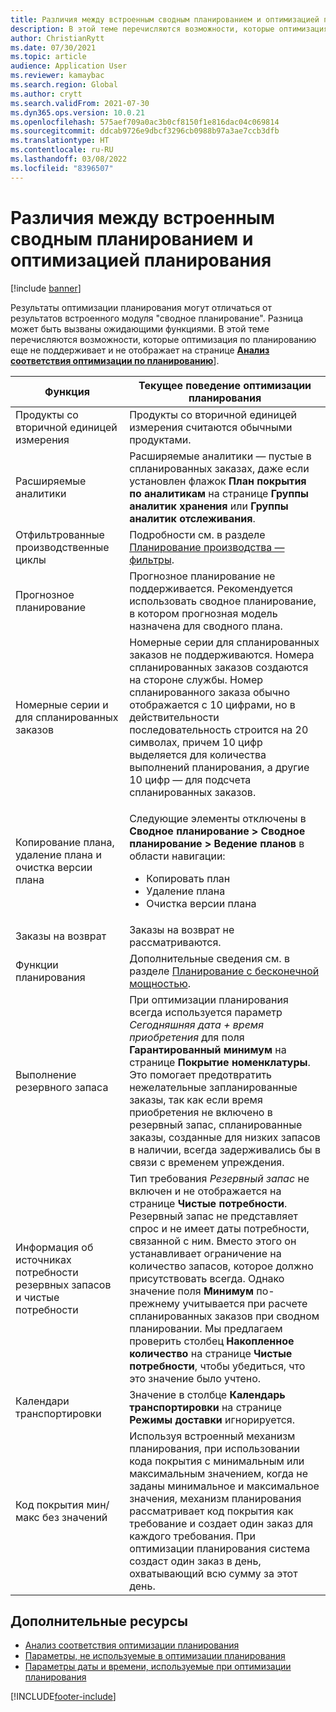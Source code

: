 ```yaml
---
title: Различия между встроенным сводным планированием и оптимизацией планирования
description: В этой теме перечисляются возможности, которые оптимизация по планированию еще не поддерживает и не отображает на странице анализа соответствия оптимизации по планированию.
author: ChristianRytt
ms.date: 07/30/2021
ms.topic: article
audience: Application User
ms.reviewer: kamaybac
ms.search.region: Global
ms.author: crytt
ms.search.validFrom: 2021-07-30
ms.dyn365.ops.version: 10.0.21
ms.openlocfilehash: 575aef709a0ac3b0cf8150f1e816dac04c069814
ms.sourcegitcommit: ddcab9726e9dbcf3296cb0988b97a3ae7ccb3dfb
ms.translationtype: HT
ms.contentlocale: ru-RU
ms.lasthandoff: 03/08/2022
ms.locfileid: "8396507"
---
```

# <a name="differences-between-built-in-master-planning-and-planning-optimization"></a>Различия между встроенным сводным планированием и оптимизацией планирования

[!include [banner](../../includes/banner.md)]

Результаты оптимизации планирования могут отличаться от результатов встроенного модуля "сводное планирование". Разница может быть вызваны ожидающими функциями. В этой теме перечисляются возможности, которые оптимизация по планированию еще не поддерживает и не отображает на странице **[Анализ соответствия оптимизации по планированию](planning-optimization-fit-analysis.md)**].

| Функция | Текущее поведение оптимизации планирования |
|---|---|
| Продукты со вторичной единицей измерения | Продукты со вторичной единицей измерения считаются обычными продуктами.|
| Расширяемые аналитики | Расширяемые аналитики — пустые в спланированных заказах, даже если установлен флажок **План покрытия по аналитикам** на странице **Группы аналитик хранения** или **Группы аналитик отслеживания**. |
| Отфильтрованные производственные циклы | Подробности см. в разделе [Планирование производства — фильтры](production-planning.md#filters). |
| Прогнозное планирование | Прогнозное планирование не поддерживается. Рекомендуется использовать сводное планирование, в котором прогнозная модель назначена для сводного плана. |
| Номерные серии и для спланированных заказов | Номерные серии для спланированных заказов не поддерживаются. Номера спланированных заказов создаются на стороне службы. Номер спланированного заказа обычно отображается с 10 цифрами, но в действительности последовательность строится на 20 символах, причем 10 цифр выделяется для количества выполнений планирования, а другие 10 цифр — для подсчета спланированных заказов. |
| Копирование плана, удаление плана и очистка версии плана | <p>Следующие элементы отключены в **Сводное планирование \> Сводное планирование \> Ведение планов** в области навигации:</p><ul><li>Копировать план</li><li>Удаление плана</li><li>Очистка версии плана</li></ul> |
| Заказы на возврат | Заказы на возврат не рассматриваются. |
| Функции планирования | Дополнительные сведения см. в разделе [Планирование с бесконечной мощностью](infinite-capacity-planning.md#limitations). |
| Выполнение резервного запаса | При оптимизации планирования всегда используется параметр *Сегодняшняя дата + время приобретения* для поля **Гарантированный минимум** на странице **Покрытие номенклатуры**. Это помогает предотвратить нежелательные запланированные заказы, так как если время приобретения не включено в резервный запас, спланированные заказы, созданные для низких запасов в наличии, всегда задерживались бы в связи с временем упреждения. |
| Информация об источниках потребности резервных запасов и чистые потребности | Тип требования *Резервный запас* не включен и не отображается на странице **Чистые потребности**. Резервный запас не представляет спрос и не имеет даты потребности, связанной с ним. Вместо этого он устанавливает ограничение на количество запасов, которое должно присутствовать всегда. Однако значение поля **Минимум** по-прежнему учитывается при расчете спланированных заказов при сводном планировании. Мы предлагаем проверить столбец **Накопленное количество** на странице **Чистые потребности**, чтобы убедиться, что это значение было учтено. |
| Календари транспортировки | Значение в столбце **Календарь транспортировки** на странице **Режимы доставки** игнорируется. |
| Код покрытия мин/макс без значений| Используя встроенный механизм планирования, при использовании кода покрытия с минимальным или максимальным значением, когда не заданы минимальное и максимальное значения, механизм планирования рассматривает код покрытия как требование и создает один заказ для каждого требования. При оптимизации планирования система создаст один заказ в день, охватывающий всю сумму за этот день.  |

## <a name="additional-resources"></a>Дополнительные ресурсы

- [Анализ соответствия оптимизации планирования](planning-optimization-fit-analysis.md)
- [Параметры, не используемые в оптимизации планирования](not-used-parameters.md)
- [Параметры даты и времени, используемые при оптимизации планирования](date-time-used.md)

[!INCLUDE[footer-include](../../../includes/footer-banner.md)]
